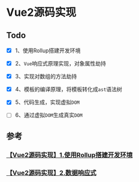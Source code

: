 # Vue2源码实现



## Todo

- [x] 1、使用Rollup搭建开发环境
- [x] 2、`Vue`响应式原理实现，对象属性劫持
- [x] 3、实现对数组的方法劫持
- [x] 4、模板的编译原理，将模板转化成`ast`语法树
- [x] 5、代码生成，实现虚拟`DOM`
- [ ] 6、通过虚拟`DOM`生成真实`DOM`



## 参考

### [【Vue2源码实现】1.使用Rollup搭建开发环境](https://edwhpt.github.io/vue2-src-rollup-build/)

### [【Vue2源码实现】2.数据响应式](https://edwhpt.github.io/vue2-src-data-reactive/)